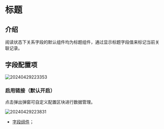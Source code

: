 # 标题

## 介绍

阅读状态下关系字段的默认组件均为标题组件，通过显示标题字段值来标记当前关联记录。

## 字段配置项

![20240429223353](https://static-docs.nocobase.com/20240429223353.png)


### 启用链接（默认开启）

点击弹出弹窗可自定义配置区块进行数据管理。

![20240429223831](https://static-docs.nocobase.com/20240429223831.png)

- [字段组件](/handbook/ui/fields/association-field)；
